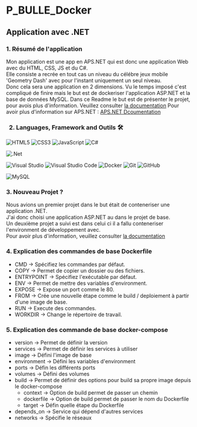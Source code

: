 # P_BULLE_Docker

## Application avec .NET

### 1. Résumé de l'application

Mon application est une app en APS.NET qui est donc une application Web avec du HTML, CSS, JS et du C#.  
Elle consiste a recrée en tout cas un niveau du célébre jeux mobile 'Geometry Dash' avec pour l'instant uniquement un seul niveau.  
Donc cela sera une application en 2 dimensions. 
Vu le temps imposé c'est compliqué de finire mais le but est de dockeriser l'application ASP.NET et la base de données MySQL.
Dans ce Readme le but est de présenter le projet, pour avois plus d'information. Veuillez consulter [la documentation](./P_Bulle_Docker-ASP.NET/Documentation.md)
Pour avoir plus d'information sur APS.NET : [APS.NET Dcoumentation](https://dotnet.microsoft.com/en-us/apps/aspnet)

### &nbsp; 2. Languages, Framework and Outils 🛠

![HTML5](https://img.shields.io/badge/html5-%23E34F26.svg?&style=for-the-badge&logo=html5&logoColor=white)
![CSS3](https://img.shields.io/badge/css3-%231572B6.svg?&style=for-the-badge&logo=css3&logoColor=white)
![JavaScript](https://img.shields.io/badge/javascript-%23F7DF1E.svg?&style=for-the-badge&logo=javascript&logoColor=black)
![C#](https://img.shields.io/badge/c%23-%23239120.svg?style=for-the-badge&logo=csharp&logoColor=white)

![.Net](https://img.shields.io/badge/.NET-5C2D91?style=for-the-badge&logo=.net&logoColor=white)

![Visual Studio](https://img.shields.io/badge/Visual%20Studio-5C2D91.svg?style=for-the-badge&logo=visual-studio&logoColor=white)
![Visual Studio Code](https://img.shields.io/badge/Visual%20Studio%20Code-0078d7.svg?style=for-the-badge&logo=visual-studio-code&logoColor=white)
![Docker](https://img.shields.io/badge/docker-%230db7ed.svg?style=for-the-badge&logo=docker&logoColor=white)
![Git](https://img.shields.io/badge/git-%23F05033.svg?style=for-the-badge&logo=git&logoColor=white)
![GitHub](https://img.shields.io/badge/github-%23121011.svg?style=for-the-badge&logo=github&logoColor=white)

![MySQL](https://img.shields.io/badge/mysql-%2300f.svg?style=for-the-badge&logo=mysql&logoColor=white)

### 3. Nouveau Projet ?

Nous avions un premier projet dans le but était de conteneriser une application .NET.  
J'ai donc choisi une application ASP.NET au dans le projet de base.  
Un deuxième projet a suivi est dans celui ci il a fallu conteneriser l'environment de développement avec.  
Pour avoir plus d'information, veuillez consulter [la documentation](./P_Bulle_Docker-ASP.NET/Documentation.md)

### 4. Explication des commandes de base Dockerfile

* CMD	-> Spécifiez les commandes par défaut.
* COPY -> Permet de copier un dossier ou des fichiers.
* ENTRYPOINT -> Spécifiez l'exécutable par défaut.
* ENV	-> Permet de mettre des variables d'environment.
* EXPOSE -> Expose un port comme le 80.
* FROM -> Crée une nouvelle étape comme le build / deploiement à partir d'une image de base.
* RUN	-> Execute des commandes.
* WORKDIR	-> Change le répertoire de travail.

### 5. Explication des commande de base docker-compose

* version -> Permet de définir la version
* services -> Permet de définir les services à utiliser
* image -> Défini l'image de base
* environment -> Défini les variables d'environment
* ports -> Défin les différents ports
* volumes -> Défini des volumes
* build -> Permet de définir des options pour build sa propre image depuis le docker-compose
  * context -> Option de build permet de passer un chemin
  * dockerfile -> Option de build permet de passer le nom du Dockerfile
  * target -> Défin quelle étape du Dockerfile
* depends_on -> Service qui dépend d'autres services
* networks -> Spécifie le réseaux
